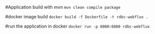 #Application build with mvn
`mvn clean compile package`

#docker image build
`docker build -f Dockerfile -t rdbc-webflux .`

#run the application in docker
`docker run -p 6080:6080 rdbc-webflux`